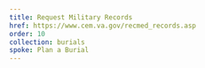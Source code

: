 ```yaml
---
title: Request Military Records
href: https://www.cem.va.gov/recmed_records.asp
order: 10
collection: burials
spoke: Plan a Burial
---
```

